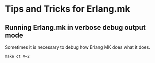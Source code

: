 # Tips and Tricks for Erlang.mk

## Running Erlang.mk in verbose debug output mode

Sometimes it is necessary to debug how Erlang MK does what it does. 

```shell
make ct V=2
```

